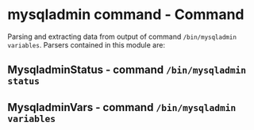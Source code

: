 mysqladmin command - Command
============================

Parsing and extracting data from output of command ``/bin/mysqladmin variables``.
Parsers contained in this module are:

MysqladminStatus - command ``/bin/mysqladmin status``
-----------------------------------------------------

MysqladminVars - command ``/bin/mysqladmin variables``
------------------------------------------------------